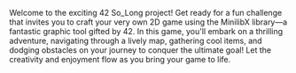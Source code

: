 Welcome to the exciting 42 So_Long project! Get ready for a fun challenge that invites   you to craft your very own 2D game using the MinilibX library—a fantastic graphic tool   gifted by 42. In this game, you'll embark on a thrilling adventure, navigating through a lively map, gathering cool items, and dodging obstacles on your journey to conquer the ultimate goal! Let the creativity and enjoyment flow as you bring your game to life.
